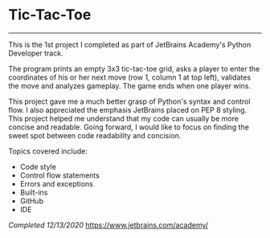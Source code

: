 # Tic-Tac-Toe

--------------

This is the 1st project I completed as part of JetBrains Academy's Python Developer track.

The program prints an empty 3x3 tic-tac-toe grid, asks a player to enter the coordinates of his or her next move (row 1, column 1 at top left), validates the move and analyzes gameplay. The game ends when one player wins.

This project gave me a much better grasp of Python's syntax and control flow. I also appreciated the emphasis JetBrains placed on PEP 8 styling. This project helped me understand that my code can usually be more concise and readable. Going forward, I would like to focus on finding the sweet spot between code readability and concision.

Topics covered include:
- Code style
- Control flow statements
- Errors and exceptions
- Built-ins
- GitHub
- IDE

*Completed 12/13/2020*
https://www.jetbrains.com/academy/
